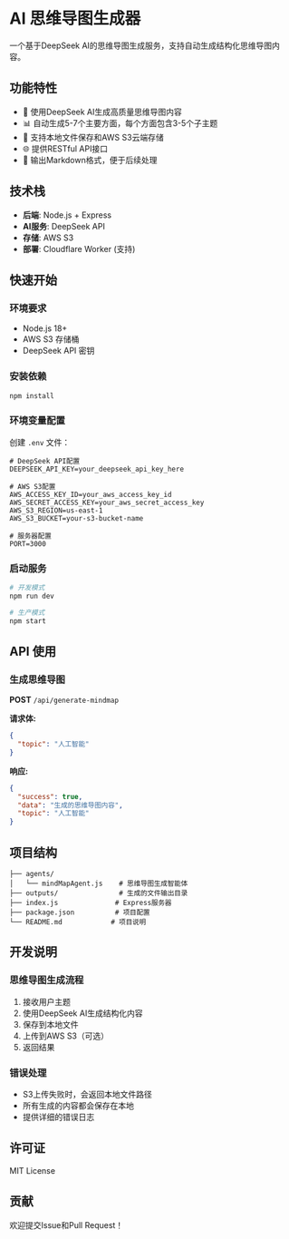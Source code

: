 # AI 思维导图生成器

一个基于DeepSeek AI的思维导图生成服务，支持自动生成结构化思维导图内容。

## 功能特性

- 🤖 使用DeepSeek AI生成高质量思维导图内容
- 📊 自动生成5-7个主要方面，每个方面包含3-5个子主题
- 💾 支持本地文件保存和AWS S3云端存储
- 🌐 提供RESTful API接口
- 📝 输出Markdown格式，便于后续处理

## 技术栈

- **后端**: Node.js + Express
- **AI服务**: DeepSeek API
- **存储**: AWS S3
- **部署**: Cloudflare Worker (支持)

## 快速开始

### 环境要求

- Node.js 18+
- AWS S3 存储桶
- DeepSeek API 密钥

### 安装依赖

```bash
npm install
```

### 环境变量配置

创建 `.env` 文件：

```env
# DeepSeek API配置
DEEPSEEK_API_KEY=your_deepseek_api_key_here

# AWS S3配置
AWS_ACCESS_KEY_ID=your_aws_access_key_id
AWS_SECRET_ACCESS_KEY=your_aws_secret_access_key
AWS_S3_REGION=us-east-1
AWS_S3_BUCKET=your-s3-bucket-name

# 服务器配置
PORT=3000
```

### 启动服务

```bash
# 开发模式
npm run dev

# 生产模式
npm start
```

## API 使用

### 生成思维导图

**POST** `/api/generate-mindmap`

**请求体:**
```json
{
  "topic": "人工智能"
}
```

**响应:**
```json
{
  "success": true,
  "data": "生成的思维导图内容",
  "topic": "人工智能"
}
```

## 项目结构

```
├── agents/
│   └── mindMapAgent.js    # 思维导图生成智能体
├── outputs/               # 生成的文件输出目录
├── index.js              # Express服务器
├── package.json          # 项目配置
└── README.md            # 项目说明
```

## 开发说明

### 思维导图生成流程

1. 接收用户主题
2. 使用DeepSeek AI生成结构化内容
3. 保存到本地文件
4. 上传到AWS S3（可选）
5. 返回结果

### 错误处理

- S3上传失败时，会返回本地文件路径
- 所有生成的内容都会保存在本地
- 提供详细的错误日志

## 许可证

MIT License

## 贡献

欢迎提交Issue和Pull Request！